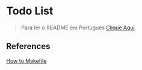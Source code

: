 # Todo List

> Para ler o README em Português [Clique Aqui](./doc/README.pt-BR.md).

## **References**

[How to Makefile][1]

[1]: https://www.cs.swarthmore.edu/~newhall/unixhelp/howto_makefiles.html

